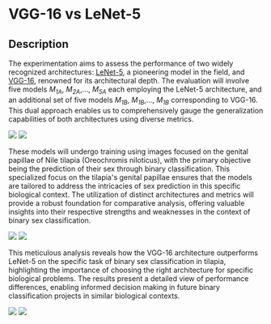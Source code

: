 
# **VGG-16 vs LeNet-5**

## Description

The experimentation aims to assess the performance of two widely recognized architectures: [LeNet-5](https://ieeexplore.ieee.org/document/726791), a pioneering model in the field, and [VGG-16](https://arxiv.org/abs/1409.1556), renowned for its architectural depth. The evaluation will involve five models *M<sub>1A</sub>*, *M<sub>2A</sub>*,..., *M<sub>5A</sub>* each employing the LeNet-5 architecture, and an additional set of five models *M<sub>1B</sub>*, *M<sub>1B</sub>*,..., *M<sub>1B</sub>* corresponding to VGG-16. This dual approach enables us to comprehensively gauge the generalization capabilities of both architectures using diverse metrics.

![](https://i.postimg.cc/fyXk5fZ5/Le-Net-5-Architecture.png)
![](https://i.postimg.cc/c18Ks0YY/VGG-16-Architecture.png)

These models will undergo training using images focused on the genital papillae of Nile tilapia (Oreochromis niloticus), with the primary objective being the prediction of their sex through binary classification. This specialized focus on the tilapia's genital papillae ensures that the models are tailored to address the intricacies of sex prediction in this specific biological context. The utilization of distinct architectures and metrics will provide a robust foundation for comparative analysis, offering valuable insights into their respective strengths and weaknesses in the context of binary sex classification.

![](https://www.bigfish.mx/__export/1494447198016/sites/debate/img/2017/05/10/tilapia.jpg_1902800913.jpg)
![](https://i.postimg.cc/BZLw3W8P/Dataset.png)


This meticulous analysis reveals how the VGG-16 architecture outperforms LeNet-5 on the specific task of binary sex classification in tilapia, highlighting the importance of choosing the right architecture for specific biological problems. The results present a detailed view of performance differences, enabling informed decision making in future binary classification projects in similar biological contexts.

![](https://i.postimg.cc/W46nY0pN/Graph-VGG-16-vs-Le-Net-5.png)
![](https://i.postimg.cc/SKpdGgh1/Results-VGG-Le-Net.png)
